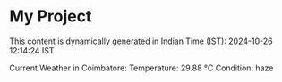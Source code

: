 # My Project

This content is dynamically generated in Indian Time (IST): 2024-10-26 12:14:24 IST


Current Weather in Coimbatore:
Temperature: 29.88 °C
Condition: haze
